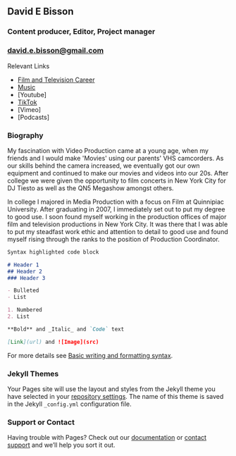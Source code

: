 ## David E Bisson
### Content producer, Editor, Project manager
### david.e.bisson@gmail.com

Relevant Links

* [Film and Television Career](https://www.imdb.com/name/nm3091439/) 
* [Music](https://soundcloud.com/iamdarthbisson/popular-tracks)
* [Youtube]
* [TikTok](https://www.tiktok.com/@iamdavebisson)
* [Vimeo]
* [Podcasts]


### Biography

My fascination with Video Production came at a young age, when my friends and I would make 'Movies' using our parents' VHS camcorders. As our skills behind the camera increased, we eventually got our own equipment and continued to make our movies and videos into our 20s. After college we were given the opportunity to film concerts in New York City for DJ Tiesto as well as the QN5 Megashow amongst others.

In college I majored in Media Production with a focus on Film at Quinnipiac University. After graduating in 2007, I immediately set out to put my degree to good use. I soon found myself working in the production offices of major film and television productions in New York City. It was there that I was able to put my steadfast work ethic and attention to detail to good use and found myself rising through the ranks to the position of Production Coordinator.

```markdown
Syntax highlighted code block

# Header 1
## Header 2
### Header 3

- Bulleted
- List

1. Numbered
2. List

**Bold** and _Italic_ and `Code` text

[Link](url) and ![Image](src)
```

For more details see [Basic writing and formatting syntax](https://docs.github.com/en/github/writing-on-github/getting-started-with-writing-and-formatting-on-github/basic-writing-and-formatting-syntax).

### Jekyll Themes

Your Pages site will use the layout and styles from the Jekyll theme you have selected in your [repository settings](https://github.com/DavidEBisson/DavidEBisson.com/settings/pages). The name of this theme is saved in the Jekyll `_config.yml` configuration file.

### Support or Contact

Having trouble with Pages? Check out our [documentation](https://docs.github.com/categories/github-pages-basics/) or [contact support](https://support.github.com/contact) and we’ll help you sort it out.
